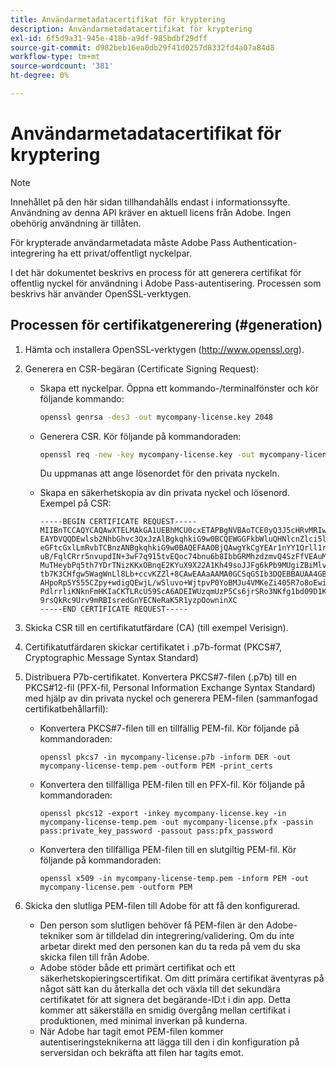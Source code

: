 ```yaml
---
title: Användarmetadatacertifikat för kryptering
description: Användarmetadatacertifikat för kryptering
exl-id: 6f5d9a31-945e-418b-a9df-985bdbf29dff
source-git-commit: d982beb16ea0db29f41d0257d8332fd4a07a84d8
workflow-type: tm+mt
source-wordcount: '381'
ht-degree: 0%

---
```


# Användarmetadatacertifikat för kryptering

>[!NOTE]
>
>Innehållet på den här sidan tillhandahålls endast i informationssyfte. Användning av denna API kräver en aktuell licens från Adobe. Ingen obehörig användning är tillåten.

För krypterade användarmetadata måste Adobe Pass Authentication-integrering ha ett privat/offentligt nyckelpar.

I det här dokumentet beskrivs en process för att generera certifikat för offentlig nyckel för användning i Adobe Pass-autentisering. Processen som beskrivs här använder OpenSSL-verktygen.

## Processen för certifikatgenerering (#generation)

1. Hämta och installera OpenSSL-verktygen (http://www.openssl.org).

1. Generera en CSR-begäran (Certificate Signing Request):

   * Skapa ett nyckelpar.  Öppna ett kommando-/terminalfönster och kör följande kommando:

     ```bash
     openssl genrsa -des3 -out mycompany-license.key 2048
     ```

   * Generera CSR. Kör följande på kommandoraden:

     ```bash
     openssl req -new -key mycompany-license.key -out mycompany-license.csr -batch
     ```

     Du uppmanas att ange lösenordet för den privata nyckeln.

   * Skapa en säkerhetskopia av din privata nyckel och lösenord. Exempel på CSR:

     ```
     -----BEGIN CERTIFICATE REQUEST-----
     MIIBnTCCAQYCAQAwXTELMAkGA1UEBhMCU0cxETAPBgNVBAoTCE0yQ3J5cHRvMRIw
     EAYDVQQDEwlsb2NhbGhvc3QxJzAlBgkqhkiG9w0BCQEWGGFkbWluQHNlcnZlci5l
     eGFtcGxlLmRvbTCBnzANBgkqhkiG9w0BAQEFAAOBjQAwgYkCgYEAr1nYY1Qrll1r
     uB/FqlCRrr5nvupdIN+3wF7q915tvEQoc74bnu6b8IbbGRMhzdzmvQ4SzFfVEAuM
     MuTHeybPq5th7YDrTNizKKxOBnqE2KYuX9X22A1Kh49soJJFg6kPb9MUgiZBiMlv
     tb7K3CHfgw5WagWnLl8Lb+ccvKZZl+8CAwEAAaAAMA0GCSqGSIb3DQEBBAUAA4GB
     AHpoRp5YS55CZpy+wdigQEwjL/wSluvo+WjtpvP0YoBMJu4VMKeZi405R7o8oEwi
     PdlrrliKNknFmHKIaCKTLRcU59ScA6ADEIWUzqmUzP5Cs6jrSRo3NKfg1bd09D1K
     9rsQkRc9Urv9mRBIsredGnYECNeRaK5R1yzpOowninXC
     -----END CERTIFICATE REQUEST-----
     ```

1. Skicka CSR till en certifikatutfärdare (CA) (till exempel Verisign).

1. Certifikatutfärdaren skickar certifikatet i .p7b-format (PKCS#7, Cryptographic Message Syntax Standard)

1. Distribuera P7b-certifikatet. Konvertera PKCS#7-filen (.p7b) till en PKCS#12-fil (PFX-fil, Personal Information Exchange Syntax Standard) med hjälp av din privata nyckel och generera PEM-filen (sammanfogad certifikatbehållarfil):

   * Konvertera PKCS#7-filen till en tillfällig PEM-fil. Kör följande på kommandoraden:

     ```
     openssl pkcs7 -in mycompany-license.p7b -inform DER -out mycompany-license-temp.pem -outform PEM -print_certs
     ```

   * Konvertera den tillfälliga PEM-filen till en PFX-fil.  Kör följande på kommandoraden:

     ```
     openssl pkcs12 -export -inkey mycompany-license.key -in mycompany-license-temp.pem -out mycompany-license.pfx -passin pass:private_key_password -passout pass:pfx_password
     ```

   * Konvertera den tillfälliga PEM-filen till en slutgiltig PEM-fil. Kör följande på kommandoraden:

     ```
     openssl x509 -in mycompany-license-temp.pem -inform PEM -out mycompany-license.pem -outform PEM
     ```

1. Skicka den slutliga PEM-filen till Adobe för att få den konfigurerad.

   * Den person som slutligen behöver få PEM-filen är den Adobe-tekniker som är tilldelad din integrering/validering. Om du inte arbetar direkt med den personen kan du ta reda på vem du ska skicka filen till från Adobe.
   * Adobe stöder både ett primärt certifikat och ett säkerhetskopieringscertifikat. Om ditt primära certifikat äventyras på något sätt kan du återkalla det och växla till det sekundära certifikatet för att signera det begärande-ID:t i din app. Detta kommer att säkerställa en smidig övergång mellan certifikat i produktionen, med minimal inverkan på kunderna.
   * När Adobe har tagit emot PEM-filen kommer autentiseringsteknikerna att lägga till den i din konfiguration på serversidan och bekräfta att filen har tagits emot.
